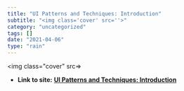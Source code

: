 ```yaml
---
title: "UI Patterns and Techniques: Introduction"
subtitle: "<img class='cover' src=''>"
category: "uncategorized"
tags: []
date: "2021-04-06"
type: "rain"
---
```

<img class="cover" src=>


* **Link to site:** **[UI Patterns and Techniques: Introduction](http://time-tripper.com/uipatterns)**